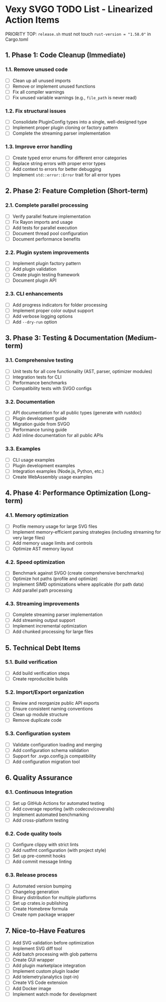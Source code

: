 # Vexy SVGO TODO List - Linearized Action Items

PRIORITY TOP: `release.sh` must not touch `rust-version = "1.58.0"` in Cargo.toml

## 1. Phase 1: Code Cleanup (Immediate)

### 1.1. Remove unused code

- [ ] Clean up all unused imports
- [ ] Remove or implement unused functions
- [ ] Fix all compiler warnings
- [ ] Fix unused variable warnings (e.g., `file_path` is never read)

### 1.2. Fix structural issues

- [ ] Consolidate PluginConfig types into a single, well-designed type
- [ ] Implement proper plugin cloning or factory pattern
- [ ] Complete the streaming parser implementation

### 1.3. Improve error handling

- [ ] Create typed error enums for different error categories
- [ ] Replace string errors with proper error types
- [ ] Add context to errors for better debugging
- [ ] Implement `std::error::Error` trait for all error types

## 2. Phase 2: Feature Completion (Short-term)

### 2.1. Complete parallel processing

- [ ] Verify parallel feature implementation
- [ ] Fix Rayon imports and usage
- [ ] Add tests for parallel execution
- [ ] Document thread pool configuration
- [ ] Document performance benefits

### 2.2. Plugin system improvements

- [ ] Implement plugin factory pattern
- [ ] Add plugin validation
- [ ] Create plugin testing framework
- [ ] Document plugin API

### 2.3. CLI enhancements

- [ ] Add progress indicators for folder processing
- [ ] Implement proper color output support
- [ ] Add verbose logging options
- [ ] Add `--dry-run` option

## 3. Phase 3: Testing & Documentation (Medium-term)

### 3.1. Comprehensive testing

- [ ] Unit tests for all core functionality (AST, parser, optimizer modules)
- [ ] Integration tests for CLI
- [ ] Performance benchmarks
- [ ] Compatibility tests with SVGO configs

### 3.2. Documentation

- [ ] API documentation for all public types (generate with rustdoc)
- [ ] Plugin development guide
- [ ] Migration guide from SVGO
- [ ] Performance tuning guide
- [ ] Add inline documentation for all public APIs

### 3.3. Examples

- [ ] CLI usage examples
- [ ] Plugin development examples
- [ ] Integration examples (Node.js, Python, etc.)
- [ ] Create WebAssembly usage examples

## 4. Phase 4: Performance Optimization (Long-term)

### 4.1. Memory optimization

- [ ] Profile memory usage for large SVG files
- [ ] Implement memory-efficient parsing strategies (including streaming for very large files)
- [ ] Add memory usage limits and controls
- [ ] Optimize AST memory layout

### 4.2. Speed optimization

- [ ] Benchmark against SVGO (create comprehensive benchmarks)
- [ ] Optimize hot paths (profile and optimize)
- [ ] Implement SIMD optimizations where applicable (for path data)
- [ ] Add parallel path processing

### 4.3. Streaming improvements

- [ ] Complete streaming parser implementation
- [ ] Add streaming output support
- [ ] Implement incremental optimization
- [ ] Add chunked processing for large files

## 5. Technical Debt Items

### 5.1. Build verification

- [ ] Add build verification steps
- [ ] Create reproducible builds

### 5.2. Import/Export organization

- [ ] Review and reorganize public API exports
- [ ] Ensure consistent naming conventions
- [ ] Clean up module structure
- [ ] Remove duplicate code

### 5.3. Configuration system

- [ ] Validate configuration loading and merging
- [ ] Add configuration schema validation
- [ ] Support for .svgo.config.js compatibility
- [ ] Add configuration migration tool

## 6. Quality Assurance

### 6.1. Continuous Integration

- [ ] Set up GitHub Actions for automated testing
- [ ] Add coverage reporting (with codecov/coveralls)
- [ ] Implement automated benchmarking
- [ ] Add cross-platform testing

### 6.2. Code quality tools

- [ ] Configure clippy with strict lints
- [ ] Add rustfmt configuration (with project style)
- [ ] Set up pre-commit hooks
- [ ] Add commit message linting

### 6.3. Release process

- [ ] Automated version bumping
- [ ] Changelog generation
- [ ] Binary distribution for multiple platforms
- [ ] Set up crates.io publishing
- [ ] Create Homebrew formula
- [ ] Create npm package wrapper

## 7. Nice-to-Have Features

- [ ] Add SVG validation before optimization
- [ ] Implement SVG diff tool
- [ ] Add batch processing with glob patterns
- [ ] Create GUI wrapper
- [ ] Add plugin marketplace integration
- [ ] Implement custom plugin loader
- [ ] Add telemetry/analytics (opt-in)
- [ ] Create VS Code extension
- [ ] Add Docker image
- [ ] Implement watch mode for development